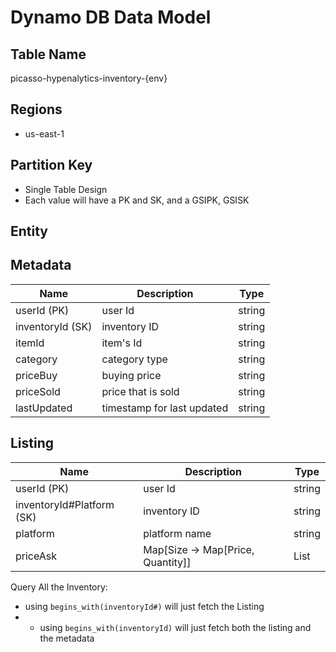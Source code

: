 # Dynamo DB Data Model

## Table Name
picasso-hypenalytics-inventory-{env}


## Regions
- us-east-1

## Partition Key
- Single Table Design
- Each value will have a PK and SK, and a GSIPK, GSISK

## Entity

## Metadata

|Name|Description|Type|
|----|------|----|
| userId (PK)  | user Id| string |
| inventoryId (SK) | inventory ID | string |
| itemId | item's Id | string |
| category | category type | string |
| priceBuy | buying price | string |
| priceSold | price that is sold | string |
| lastUpdated | timestamp for last updated | string |

## Listing
|Name|Description|Type|
|----|------|----|
| userId (PK)  | user Id| string |
| inventoryId#Platform (SK) | inventory ID | string |
| platform | platform name | string |
| priceAsk | Map[Size -> Map[Price, Quantity]] | List |


Query All the Inventory:
- using `begins_with(inventoryId#)` will just fetch the Listing
- - using `begins_with(inventoryId)` will just fetch both the listing and the metadata
